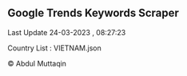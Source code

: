 

## Google Trends Keywords Scraper 
 
Last Update 24-03-2023 , 08:27:23

Country List :
VIETNAM.json



© Abdul Muttaqin 
